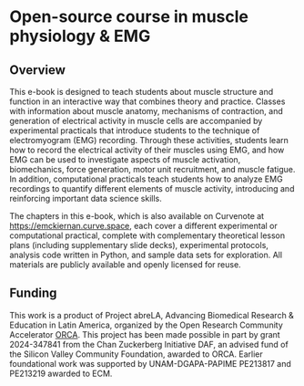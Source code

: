 
# Open-source course in muscle physiology & EMG

## Overview

This e-book is designed to teach students about muscle structure and function in an interactive way that combines theory and practice. Classes with information about muscle anatomy, mechanisms of contraction, and generation of electrical activity in muscle cells are accompanied by experimental practicals that introduce students to the technique of electromyogram (EMG) recording. Through these activities, students learn how to record the electrical activity of their muscles using EMG, and how EMG can be used to investigate aspects of muscle activation, biomechanics, force generation, motor unit recruitment, and muscle fatigue. In addition, computational practicals teach students how to analyze EMG recordings to quantify different elements of muscle activity, introducing and reinforcing important data science skills. 

The chapters in this e-book, which is also available on Curvenote at https://emckiernan.curve.space, each cover a different experimental or computational practical, complete with complementary theoretical lesson plans (including supplementary slide decks), experimental protocols, analysis code written in Python, and sample data sets for exploration. All materials are publicly available and openly licensed for reuse.

## Funding 

This work is a product of Project abreLA, Advancing Biomedical Research & Education in Latin America, organized by the Open Research Community Accelerator [ORCA](https://www.orcaopen.org). This project has been made possible in part by grant 2024-347841 from the Chan Zuckerberg Initiative DAF, an advised fund of the Silicon Valley Community Foundation, awarded to ORCA. Earlier foundational work was supported by UNAM-DGAPA-PAPIME PE213817 and PE213219 awarded to ECM.